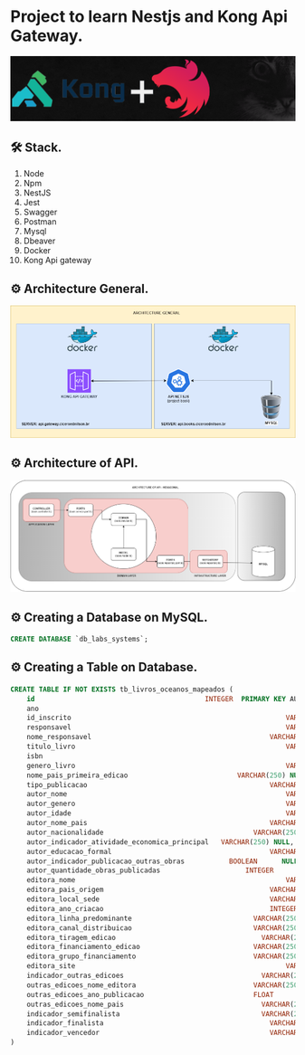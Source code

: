# Project to learn Nestjs and Kong Api Gateway.

![docs_readme/archicture_new.png](docs_readme/nest-og.png)

## 🛠 Stack.

<ol>
  <li>Node</li>
  <li>Npm</li>
  <li>NestJS</li>
  <li>Jest</li>
  <li>Swagger</li>
  <li>Postman</li>
  <li>Mysql</li>
  <li>Dbeaver</li>
  <li>Docker</li>  
  <li>Kong Api gateway</li>
</ol>

## ⚙️ Architecture General.

![docs_readme/architecture_general.drawio.png](docs_readme/architecture_general.drawio.png)

## ⚙️ Architecture of API.

![docs_readme/api_arch.png](docs_readme/api_arch.png)


## ⚙️ Creating a Database on MySQL.

~~~~sql
CREATE DATABASE `db_labs_systems`;
~~~~

## ⚙️ Creating a Table on Database.

~~~~sql
CREATE TABLE IF NOT EXISTS tb_livros_oceanos_mapeados (
    id                                          INTEGER  PRIMARY KEY AUTO_INCREMENT NOT NULL,
	ano										                		    INTEGER 	 NULL,
	id_inscrito						                				VARCHAR(250) NULL,
	responsavel							                			VARCHAR(250) NULL,	
	nome_responsavel				                			VARCHAR(250) NULL,	
	titulo_livro					                				VARCHAR(250) NULL,	
	isbn										                	    VARCHAR(250) NULL,	
	genero_livro							                		VARCHAR(250) NULL,	
	nome_pais_primeira_edicao		                	VARCHAR(250) NULL,	
	tipo_publicacao								                VARCHAR(250) NULL,	
	autor_nome									                	VARCHAR(250) NULL,	
	autor_genero									                VARCHAR(250) NULL,	
	autor_idade										                VARCHAR(250) NULL,	
	autor_nome_pais								                VARCHAR(250) NULL,	
	autor_nacionalidade						                VARCHAR(250) NULL,	
	autor_indicador_atividade_economica_principal	VARCHAR(250) NULL,	
	autor_educacao_formal							            VARCHAR(250) NULL,	
	autor_indicador_publicacao_outras_obras			  BOOLEAN 	   NULL,	
	autor_quantidade_obras_publicadas				      INTEGER 	   NULL,	
	editora_nome									                VARCHAR(250) NULL,	
	editora_pais_origem								            VARCHAR(250) NULL,	
	editora_local_sede								            VARCHAR(250) NULL,	
	editora_ano_criacao								            INTEGER 	   NULL,	
	editora_linha_predominante						        VARCHAR(250) NULL,	
	editora_canal_distribuicao						        VARCHAR(250) NULL,	
	editora_tiragem_edicao							          VARCHAR(250) NULL,	
	editora_financiamento_edicao					        VARCHAR(250) NULL,	
	editora_grupo_financiamento						        VARCHAR(250) NULL,	
	editora_site									                VARCHAR(250) NULL,
	indicador_outras_edicoes						          VARCHAR(250) NULL,	
	outras_edicoes_nome_editora						        VARCHAR(250) NULL,	
	outras_edicoes_ano_publicacao					        FLOAT 		   NULL,		
	outras_edicoes_nome_pais						          VARCHAR(250) NULL,
	indicador_semifinalista							          VARCHAR(250) NULL,	
	indicador_finalista								            VARCHAR(250) NULL,	
	indicador_vencedor								            VARCHAR(250) NULL
) 
~~~~